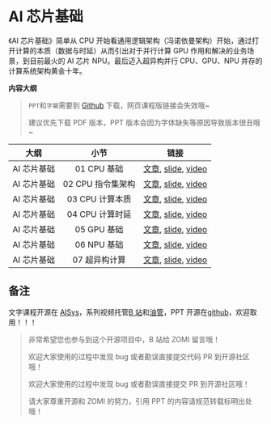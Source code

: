 <!--Copyright © 适用于[License](https://github.com/chenzomi12/AISystem)版权许可-->

# AI 芯片基础

《AI 芯片基础》简单从 CPU 开始看通用逻辑架构（冯诺依曼架构）开始，通过打开计算的本质（数据与时延）从而引出对于并行计算 GPU 作用和解决的业务场景，到目前最火的 AI 芯片 NPU。最后迈入超异构并行 CPU、GPU、NPU 并存的计算系统架构黄金十年。

**内容大纲**

> `PPT`和`字幕`需要到 [Github](https://github.com/chenzomi12/AISystem) 下载，网页课程版链接会失效哦~
>
> 建议优先下载 PDF 版本，PPT 版本会因为字体缺失等原因导致版本很丑哦~

| 大纲 | 小节 | 链接|
|:--:|:--:|:--:|
| AI 芯片基础 | 01 CPU 基础| [文章](./01CPUBase.md), [slide](./01CPUBase.pdf), [video](https://www.bilibili.com/video/BV1tv4y1V72f/)|
| AI 芯片基础 | 02 CPU 指令集架构 | [文章](./02CPUISA.md), [slide](./02CPUISA.pdf), [video](https://www.bilibili.com/video/BV1ro4y1W7xN/) |
| AI 芯片基础 | 03 CPU 计算本质| [文章](./03CPUData.md), [slide](./03CPUData.pdf), [video](https://www.bilibili.com/video/BV17X4y1k7eF/)|
| AI 芯片基础 | 04 CPU 计算时延| [文章](./04CPULatency.md), [slide](./04CPULatency.pdf), [video](https://www.bilibili.com/video/BV1Qk4y1i7GT/) |
| AI 芯片基础 | 05 GPU 基础| [文章](./05GPUBase.md), [slide](./05GPUBase.pdf), [video](https://www.bilibili.com/video/BV1sM411T72Q/) |
| AI 芯片基础 | 06 NPU 基础| [文章](./06NPUBase.md), [slide](./06NPUBase.pdf), [video](https://www.bilibili.com/video/BV1Rk4y1e77n/)|
| AI 芯片基础 | 07 超异构计算 | [文章](./07Future.md), [slide](./07Future.pdf), [video](https://www.bilibili.com/video/BV1YM4y117VK) |

## 备注

文字课程开源在 [AISys](https://chenzomi12.github.io/)，系列视频托管[B 站](https://space.bilibili.com/517221395)和[油管](https://www.youtube.com/@ZOMI666/videos)，PPT 开源在[github](https://github.com/chenzomi12/AISystem)，欢迎取用！！！

> 非常希望您也参与到这个开源项目中，B 站给 ZOMI 留言哦！
> 
> 欢迎大家使用的过程中发现 bug 或者勘误直接提交代码 PR 到开源社区哦！
>
> 欢迎大家使用的过程中发现 bug 或者勘误直接提交 PR 到开源社区哦！
>
> 请大家尊重开源和 ZOMI 的努力，引用 PPT 的内容请规范转载标明出处哦！